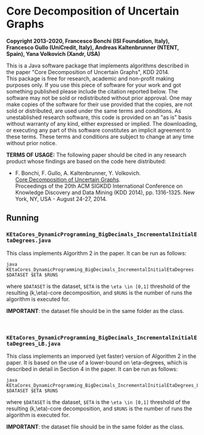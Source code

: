 # Core Decomposition of Uncertain Graphs
<strong>Copyright 2013-2020, Francesco Bonchi (ISI Foundation, Italy), Francesco Gullo (UniCredit, Italy), Andreas Kaltenbrunner (NTENT, Spain), Yana Volkovich (Xandr, USA)</strong>
<p>

This is a Java software package that implements algorithms described in the paper "Core Decomposition of Uncertain Graphs", KDD 2014.<br>
This package is free for research, academic and non-profit making purposes only. If you use this piece of software for your work and got something published please include the citation reported below. The software may not be sold or redistributed without prior approval. One may make copies of the software for their use provided that the copies, are not sold or distributed, are used under the same terms and conditions. As unestablished research software, this code is provided on an "as is" basis without warranty of any kind, either expressed or implied. The downloading, or executing any part of this software constitutes an implicit agreement to these terms. These terms and conditions are subject to change at any time without prior notice.


<strong>TERMS OF USAGE:</strong>
The following paper should be cited in any research product whose findings are based on the code here distributed:

- F. Bonchi, F. Gullo, A. Kaltenbrunner, Y. Volkovich.<br>
[Core Decomposition of Uncertain Graphs](https://doi.org/10.1145/2623330.2623655).<br>
Proceedings of the 20th ACM SIGKDD International Conference on Knowledge Discovery and Data Mining (KDD 2014), pp. 1316-1325. New York, NY, USA - August 24-27, 2014.
<p>
  
## Running

### `KEtaCores_DynamicProgramming_BigDecimals_IncrementalInitialEtaDegrees.java`<br>

This class implements Algorithm 2 in the paper. It can be run as follows:

```
java KEtaCores_DynamicProgramming_BigDecimals_IncrementalInitialEtaDegrees $DATASET $ETA $RUNS
```
where `$DATASET` is the dataset, `$ETA` is the `\eta \in [0,1]` threshold of the resulting (k,\eta)-core decomposition, and `$RUNS` is the number of runs the algorithm is executed for.

**IMPORTANT**: the dataset file should be in the same folder as the class.

<br>

### `KEtaCores_DynamicProgramming_BigDecimals_IncrementalInitialEtaDegrees_LB.java`

This class implements an imporved (yet faster) version of Algorithm 2 in the paper. 
It is based on the use of a lower-bound on \eta-degrees, which is described in detail in Section 4 in the paper. 
It can be run as follows:

```
java KEtaCores_DynamicProgramming_BigDecimals_IncrementalInitialEtaDegrees_LB $DATASET $ETA $RUNS
```
where `$DATASET` is the dataset, `$ETA` is the `\eta \in [0,1]` threshold of the resulting (k,\eta)-core decomposition, and `$RUNS` is the number of runs the algorithm is executed for.

**IMPORTANT**: the dataset file should be in the same folder as the class.
